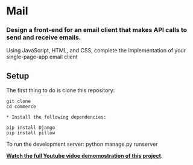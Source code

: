 # Mail

### Design a front-end for an email client that makes API calls to send and receive emails.
Using JavaScript, HTML, and CSS, complete the implementation of your single-page-app email client 



**Setup**
---
The first thing to do is clone this repository:
```
git clone 
cd commerce

* Install the following dependencies:

pip install Django
pip install pillow
```
To run the development server:
python manage.py runserver

[**Watch the full Youtube vidoe demomostration of this project**](https://youtu.be/C0WkymLNiqU).


